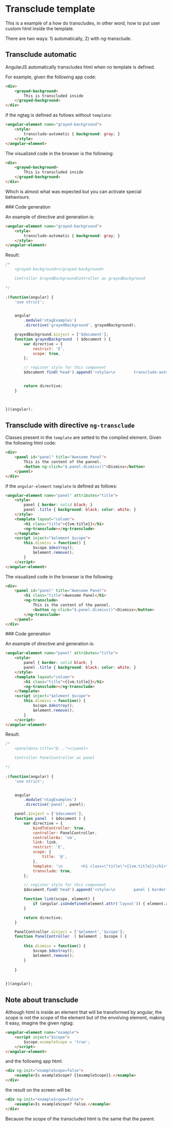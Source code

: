 Transclude template
===================

This is a example of a how do transcludes, in other word, how to put user custom html inside the template.

There are two ways: 1) automatically, 2) with ng-transclude.


Transclude automatic
--------------------

AngularJS automatically transcludes html when no template is defined.

For example, given the following app code:

```html
<div>
    <grayed-background>
        This is transcluded inside
    </grayed-background>
</div>
```

if the ngtag is defined as follows without `template`:

```html
<angular-element name="grayed-background">
    <style>
        transclude-automatic { background: gray; }
    </style>
</angular-element>
```

The visualized code in the browser is the following:

```html
<div>
    <grayed-background>
        This is transcluded inside
    </grayed-background>
</div>
```

Which is almost what was expected but you can activate special behaviours.


### Code generation

An example of directive and generation is:

```html
<angular-element name="grayed-background">
    <style>
        transclude-automatic { background: gray; }
    </style>
</angular-element>
```

Result:

```javascript
/*
	<grayed-background></grayed-background>

	Controller GrayedBackgroundController as grayedBackground

*/
 
;(function(angular) {
	'use strict';


	angular
		.module('ntagExamples')
		.directive('grayedBackground', grayedBackground);

	grayedBackground.$inject = ['$document'];
	function grayedBackground  ( $document ) {
		var directive = {
			restrict: 'E',
			scope: true,
		};

		// register style for this component
		$document.find('head').append('<style>\n        transclude-automatic { background: gray; }\n    </style>');


		return directive;
	}


 
})(angular);
```


Transclude with directive `ng-transclude`
-----------------------------------------


Classes present in the `template` are setted to the compiled element. Given the following html code:

```html
<div>
    <panel id="panel" title="Awesome Panel">
        This is the content of the pannel.
        <button ng-click="$.panel.dismiss()">Dismiss</button>
    </panel>
</div>
```

if the `angular-element` `template` is defined as follows:

```html
<angular-element name="panel" attributes="title">
    <style>
        panel { border: solid black; }
        panel .title { background: black; color: white; }
    </style>
    <template layout="column">
        <h1 class="title">{{vm.title}}</h1>
        <ng-transclude></ng-transclude>
    </template>
    <script inject="$element $scope">
        this.dismiss = function() {
            $scope.$destroy();
            $element.remove();
        }
    </script>
</angular-element>
```

The visualized code in the browser is the following:

```html
<div>
    <panel id="panel" title="Awesome Panel">
        <h1 class="title">Awesome Panel</h1>
        <ng-transclude>
            This is the content of the pannel.
            <button ng-click="$.panel.dismiss()">Dismiss</button>
        </ng-transclude>
    </panel>
</div>
```


### Code generation

An example of directive and generation is:

```html
<angular-element name="panel" attributes="title">
    <style>
        panel { border: solid black; }
        panel .title { background: black; color: white; }
    </style>
    <template layout="column">
        <h1 class="title">{{vm.title}}</h1>
        <ng-transclude></ng-transclude>
    </template>
    <script inject="$element $scope">
        this.dismiss = function() {
            $scope.$destroy();
            $element.remove();
        }
    </script>
</angular-element>
```

Result:

```javascript
/*
	<paneldata-title="@..."></panel>

	Controller PanelController as panel

*/
 
;(function(angular) {
	'use strict';


	angular
		.module('ntagExamples')
		.directive('panel', panel);

	panel.$inject = ['$document'];
	function panel  ( $document ) {
		var directive = {
			bindToController: true,
			controller: PanelController,
			controllerAs: 'vm',
			link: link,
			restrict: 'E',
			scope: {
				title: '@',
			},
			template: '\n        <h1 class=\"title\">{{vm.title}}</h1>\n        <ng-transclude></ng-transclude>\n    ',
			transclude: true,
		};

		// register style for this component
		$document.find('head').append('<style>\n        panel { border: solid black; }\n        panel .title { background: black; color: white; }\n    </style>');

		function link(scope, element) {
			if (angular.isUndefined(element.attr('layout')) { element.attr('layout','column'); }
		}

		return directive;
	}

	PanelController.$inject = ['$element','$scope'];
	function PanelController  ( $element , $scope ) {
		
        this.dismiss = function() {
            $scope.$destroy();
            $element.remove();
        }
    
	}

 
})(angular);
```



Note about transclude
---------------------

Although html is inside an element that will be transformed by angular, the scope is not the scope of the element but of the envolving element, making it easy, imagine the given ngtag:

```html
<angular-element name="example">
    <script inject="$scope">
        $scope.exampleScope = 'true';
    </script>
</angular-element>
```

and the following app html:

```html
<div ng-init="exampleScope=false">
    <example>Is exampleScope? {{exampleScope}}.</example>
</div>
```

the result on the screen will be:

```html
<div ng-init="exampleScope=false">
    <example>Is exampleScope? false.</example>
</div>
```

Because the scope of the transcluded html is the same that the parent.
